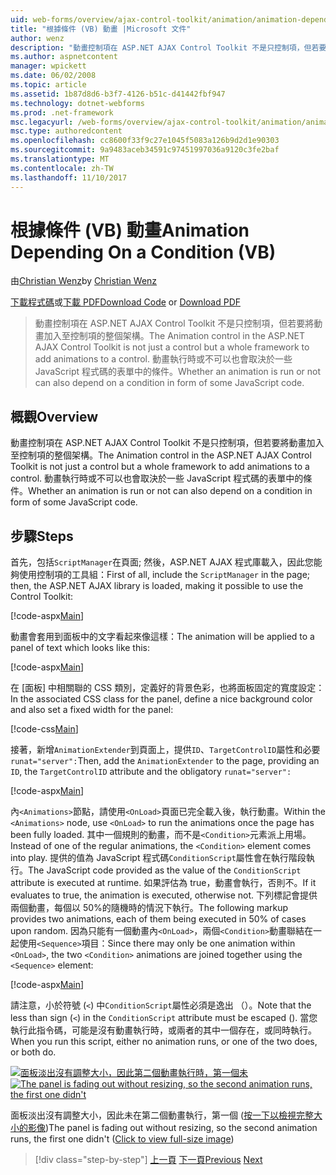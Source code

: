 ```yaml
---
uid: web-forms/overview/ajax-control-toolkit/animation/animation-depending-on-a-condition-vb
title: "根據條件 (VB) 動畫 |Microsoft 文件"
author: wenz
description: "動畫控制項在 ASP.NET AJAX Control Toolkit 不是只控制項，但若要將動畫加入至控制項的整個架構。 動畫的是否..."
ms.author: aspnetcontent
manager: wpickett
ms.date: 06/02/2008
ms.topic: article
ms.assetid: 1b87d8d6-b3f7-4126-b51c-d41442fbf947
ms.technology: dotnet-webforms
ms.prod: .net-framework
msc.legacyurl: /web-forms/overview/ajax-control-toolkit/animation/animation-depending-on-a-condition-vb
msc.type: authoredcontent
ms.openlocfilehash: cc8600f33f9c27e1045f5083a126b9d2d1e90303
ms.sourcegitcommit: 9a9483aceb34591c97451997036a9120c3fe2baf
ms.translationtype: MT
ms.contentlocale: zh-TW
ms.lasthandoff: 11/10/2017
---
```

<a name="animation-depending-on-a-condition-vb"></a><span data-ttu-id="9b462-104">根據條件 (VB) 動畫</span><span class="sxs-lookup"><span data-stu-id="9b462-104">Animation Depending On a Condition (VB)</span></span>
====================
<span data-ttu-id="9b462-105">由[Christian Wenz](https://github.com/wenz)</span><span class="sxs-lookup"><span data-stu-id="9b462-105">by [Christian Wenz](https://github.com/wenz)</span></span>

<span data-ttu-id="9b462-106">[下載程式碼](http://download.microsoft.com/download/f/9/a/f9a26acd-8df4-4484-8a18-199e4598f411/Animation4.vb.zip)或[下載 PDF](http://download.microsoft.com/download/6/7/1/6718d452-ff89-4d3f-a90e-c74ec2d636a3/animation4VB.pdf)</span><span class="sxs-lookup"><span data-stu-id="9b462-106">[Download Code](http://download.microsoft.com/download/f/9/a/f9a26acd-8df4-4484-8a18-199e4598f411/Animation4.vb.zip) or [Download PDF](http://download.microsoft.com/download/6/7/1/6718d452-ff89-4d3f-a90e-c74ec2d636a3/animation4VB.pdf)</span></span>

> <span data-ttu-id="9b462-107">動畫控制項在 ASP.NET AJAX Control Toolkit 不是只控制項，但若要將動畫加入至控制項的整個架構。</span><span class="sxs-lookup"><span data-stu-id="9b462-107">The Animation control in the ASP.NET AJAX Control Toolkit is not just a control but a whole framework to add animations to a control.</span></span> <span data-ttu-id="9b462-108">動畫執行時或不可以也會取決於一些 JavaScript 程式碼的表單中的條件。</span><span class="sxs-lookup"><span data-stu-id="9b462-108">Whether an animation is run or not can also depend on a condition in form of some JavaScript code.</span></span>


## <a name="overview"></a><span data-ttu-id="9b462-109">概觀</span><span class="sxs-lookup"><span data-stu-id="9b462-109">Overview</span></span>

<span data-ttu-id="9b462-110">動畫控制項在 ASP.NET AJAX Control Toolkit 不是只控制項，但若要將動畫加入至控制項的整個架構。</span><span class="sxs-lookup"><span data-stu-id="9b462-110">The Animation control in the ASP.NET AJAX Control Toolkit is not just a control but a whole framework to add animations to a control.</span></span> <span data-ttu-id="9b462-111">動畫執行時或不可以也會取決於一些 JavaScript 程式碼的表單中的條件。</span><span class="sxs-lookup"><span data-stu-id="9b462-111">Whether an animation is run or not can also depend on a condition in form of some JavaScript code.</span></span>

## <a name="steps"></a><span data-ttu-id="9b462-112">步驟</span><span class="sxs-lookup"><span data-stu-id="9b462-112">Steps</span></span>

<span data-ttu-id="9b462-113">首先，包括`ScriptManager`在頁面; 然後，ASP.NET AJAX 程式庫載入，因此您能夠使用控制項的工具組：</span><span class="sxs-lookup"><span data-stu-id="9b462-113">First of all, include the `ScriptManager` in the page; then, the ASP.NET AJAX library is loaded, making it possible to use the Control Toolkit:</span></span>

[!code-aspx[Main](animation-depending-on-a-condition-vb/samples/sample1.aspx)]

<span data-ttu-id="9b462-114">動畫會套用到面板中的文字看起來像這樣：</span><span class="sxs-lookup"><span data-stu-id="9b462-114">The animation will be applied to a panel of text which looks like this:</span></span>

[!code-aspx[Main](animation-depending-on-a-condition-vb/samples/sample2.aspx)]

<span data-ttu-id="9b462-115">在 [面板] 中相關聯的 CSS 類別，定義好的背景色彩，也將面板固定的寬度設定：</span><span class="sxs-lookup"><span data-stu-id="9b462-115">In the associated CSS class for the panel, define a nice background color and also set a fixed width for the panel:</span></span>

[!code-css[Main](animation-depending-on-a-condition-vb/samples/sample3.css)]

<span data-ttu-id="9b462-116">接著，新增`AnimationExtender`到頁面上，提供`ID`、`TargetControlID`屬性和必要`runat="server":`</span><span class="sxs-lookup"><span data-stu-id="9b462-116">Then, add the `AnimationExtender` to the page, providing an `ID`, the `TargetControlID` attribute and the obligatory `runat="server":`</span></span>

[!code-aspx[Main](animation-depending-on-a-condition-vb/samples/sample4.aspx)]

<span data-ttu-id="9b462-117">內`<Animations>`節點，請使用`<OnLoad>`頁面已完全載入後，執行動畫。</span><span class="sxs-lookup"><span data-stu-id="9b462-117">Within the `<Animations>` node, use `<OnLoad>` to run the animations once the page has been fully loaded.</span></span> <span data-ttu-id="9b462-118">其中一個規則的動畫，而不是`<Condition>`元素派上用場。</span><span class="sxs-lookup"><span data-stu-id="9b462-118">Instead of one of the regular animations, the `<Condition>` element comes into play.</span></span> <span data-ttu-id="9b462-119">提供的值為 JavaScript 程式碼`ConditionScript`屬性會在執行階段執行。</span><span class="sxs-lookup"><span data-stu-id="9b462-119">The JavaScript code provided as the value of the `ConditionScript` attribute is executed at runtime.</span></span> <span data-ttu-id="9b462-120">如果評估為 true，動畫會執行，否則不。</span><span class="sxs-lookup"><span data-stu-id="9b462-120">If it evaluates to true, the animation is executed, otherwise not.</span></span> <span data-ttu-id="9b462-121">下列標記會提供兩個動畫，每個以 50%的隨機時的情況下執行。</span><span class="sxs-lookup"><span data-stu-id="9b462-121">The following markup provides two animations, each of them being executed in 50% of cases upon random.</span></span> <span data-ttu-id="9b462-122">因為只能有一個動畫內`<OnLoad>`，兩個`<Condition>`動畫聯結在一起使用`<Sequence>`項目：</span><span class="sxs-lookup"><span data-stu-id="9b462-122">Since there may only be one animation within `<OnLoad>`, the two `<Condition>` animations are joined together using the `<Sequence>` element:</span></span>

[!code-aspx[Main](animation-depending-on-a-condition-vb/samples/sample5.aspx)]

<span data-ttu-id="9b462-123">請注意，小於符號 (`<`) 中`ConditionScript`屬性必須是逸出 （）。</span><span class="sxs-lookup"><span data-stu-id="9b462-123">Note that the less than sign (`<`) in the `ConditionScript` attribute must be escaped ().</span></span> <span data-ttu-id="9b462-124">當您執行此指令碼，可能是沒有動畫執行時，或兩者的其中一個存在，或同時執行。</span><span class="sxs-lookup"><span data-stu-id="9b462-124">When you run this script, either no animation runs, or one of the two does, or both do.</span></span>


<span data-ttu-id="9b462-125">[![面板淡出沒有調整大小，因此第二個動畫執行時，第一個未](animation-depending-on-a-condition-vb/_static/image2.png)](animation-depending-on-a-condition-vb/_static/image1.png)</span><span class="sxs-lookup"><span data-stu-id="9b462-125">[![The panel is fading out without resizing, so the second animation runs, the first one didn't](animation-depending-on-a-condition-vb/_static/image2.png)](animation-depending-on-a-condition-vb/_static/image1.png)</span></span>

<span data-ttu-id="9b462-126">面板淡出沒有調整大小，因此未在第二個動畫執行，第一個 ([按一下以檢視完整大小的影像](animation-depending-on-a-condition-vb/_static/image3.png))</span><span class="sxs-lookup"><span data-stu-id="9b462-126">The panel is fading out without resizing, so the second animation runs, the first one didn't ([Click to view full-size image](animation-depending-on-a-condition-vb/_static/image3.png))</span></span>

>[!div class="step-by-step"]
<span data-ttu-id="9b462-127">[上一頁](executing-several-animations-after-each-other-vb.md)
[下一頁](picking-one-animation-out-of-a-list-vb.md)</span><span class="sxs-lookup"><span data-stu-id="9b462-127">[Previous](executing-several-animations-after-each-other-vb.md)
[Next](picking-one-animation-out-of-a-list-vb.md)</span></span>
